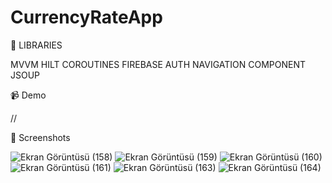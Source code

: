 # CurrencyRateApp

💫 LIBRARIES

MVVM
HILT
COROUTINES
FIREBASE AUTH
NAVIGATION COMPONENT
JSOUP


📹 Demo


//




📸 Screenshots

![Ekran Görüntüsü (158)](https://github.com/Sezenulupnr/CurrencyRateApp/assets/104523675/37f4bea1-aae7-4a31-82e3-6ba8ae9ed202)
![Ekran Görüntüsü (159)](https://github.com/Sezenulupnr/CurrencyRateApp/assets/104523675/bae82241-1e34-4983-be1e-5a3b5e30e196)
![Ekran Görüntüsü (160)](https://github.com/Sezenulupnr/CurrencyRateApp/assets/104523675/8af1382e-1381-41ca-8aee-e4a8b5bdec3c)
![Ekran Görüntüsü (161)](https://github.com/Sezenulupnr/CurrencyRateApp/assets/104523675/9a360507-f1b7-413e-810d-1658fbb085a4)
![Ekran Görüntüsü (163)](https://github.com/Sezenulupnr/CurrencyRateApp/assets/104523675/8777eaef-7978-4d1d-b9a3-5c7069bf58a0)
![Ekran Görüntüsü (164)](https://github.com/Sezenulupnr/CurrencyRateApp/assets/104523675/7c930369-68da-49df-8368-f157650e683c)
